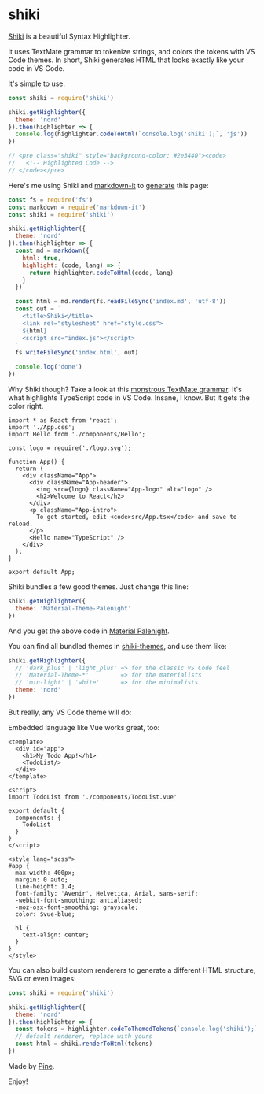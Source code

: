 # shiki

[Shiki](https://github.com/octref/shiki) is a beautiful Syntax Highlighter.

It uses TextMate grammar to tokenize strings, and colors the tokens with VS Code themes. In short, Shiki generates HTML that looks exactly like your code in VS Code.

It's simple to use:

```js
const shiki = require('shiki')

shiki.getHighlighter({
  theme: 'nord'
}).then(highlighter => {
  console.log(highlighter.codeToHtml(`console.log('shiki');`, 'js'))
})

// <pre class="shiki" style="background-color: #2e3440"><code>
//   <!-- Highlighted Code -->
// </code></pre>
```

Here's me using Shiki and [markdown-it](https://github.com/markdown-it/markdown-it) to [generate](https://github.com/octref/shiki/blob/master/packages/site/gen-index.js) this page:

```js
const fs = require('fs')
const markdown = require('markdown-it')
const shiki = require('shiki')

shiki.getHighlighter({
  theme: 'nord'
}).then(highlighter => {
  const md = markdown({
    html: true,
    highlight: (code, lang) => {
      return highlighter.codeToHtml(code, lang)
    }
  })

  const html = md.render(fs.readFileSync('index.md', 'utf-8'))
  const out = `
    <title>Shiki</title>
    <link rel="stylesheet" href="style.css">
    ${html}
    <script src="index.js"></script>
  `
  fs.writeFileSync('index.html', out)

  console.log('done')
})
```

Why Shiki though? Take a look at this [monstrous TextMate grammar](https://github.com/Microsoft/TypeScript-TmLanguage/blob/master/TypeScriptReact.tmLanguage). It's what highlights TypeScript code in VS Code. Insane, I know. But it gets the color right.

```tsx
import * as React from 'react';
import './App.css';
import Hello from './components/Hello';

const logo = require('./logo.svg');

function App() {
  return (
    <div className="App">
      <div className="App-header">
        <img src={logo} className="App-logo" alt="logo" />
        <h2>Welcome to React</h2>
      </div>
      <p className="App-intro">
        To get started, edit <code>src/App.tsx</code> and save to reload.
      </p>
      <Hello name="TypeScript" />
    </div>
  );
}

export default App;
```

Shiki bundles a few good themes. Just change this line:

```js
shiki.getHighlighter({
  theme: 'Material-Theme-Palenight'
})
```

And you get the above code in [Material Palenight](https://github.com/equinusocio/vsc-material-theme). 

<div id="palenight"></div>

<!-- <div id="palenight"></div> -->

You can find all bundled themes in [shiki-themes](https://github.com/octref/shiki/tree/master/packages/themes), and use them like:

```js
shiki.getHighlighter({
  // 'dark_plus' | 'light_plus' => for the classic VS Code feel
  // 'Material-Theme-*'         => for the materialists
  // 'min-light' | 'white'      => for the minimalists
  theme: 'nord'
})
```

But really, any VS Code theme will do:

<div id="solarized"></div>

Embedded language like Vue works great, too:

```vue
<template>
  <div id="app">
    <h1>My Todo App!</h1>
    <TodoList/>
  </div>
</template>

<script>
import TodoList from './components/TodoList.vue'

export default {
  components: {
    TodoList
  }
}
</script>

<style lang="scss">
#app {
  max-width: 400px;
  margin: 0 auto;
  line-height: 1.4;
  font-family: 'Avenir', Helvetica, Arial, sans-serif;
  -webkit-font-smoothing: antialiased;
  -moz-osx-font-smoothing: grayscale;
  color: $vue-blue;

  h1 {
    text-align: center;
  }
}
</style>
```

You can also build custom renderers to generate a different HTML structure, SVG or even images:

```js
const shiki = require('shiki')

shiki.getHighlighter({
  theme: 'nord'
}).then(highlighter => {
  const tokens = highlighter.codeToThemedTokens(`console.log('shiki');`, 'js')
  // default renderer, replace with yours
  const html = shiki.renderToHtml(tokens) 
})
```

Made by [Pine](https://blog.matsu.io/about).

Enjoy!